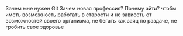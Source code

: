 Зачем мне нужен Git
Зачем новая профессия?
Почему айти? чтобы иметь возможность работать в старости и не зависеть от возможностей своего организма, не бегать как заяц по раздаче, не гробить свое здоровье